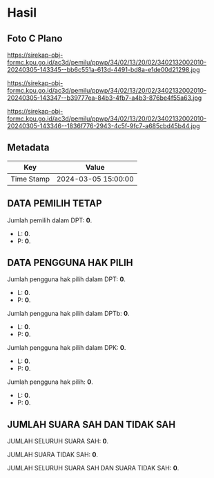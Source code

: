 # Hasil

## Foto C Plano

https://sirekap-obj-formc.kpu.go.id/ac3d/pemilu/ppwp/34/02/13/20/02/3402132002010-20240305-143345--bb6c551a-613d-4491-bd8a-e1de00d21298.jpg

https://sirekap-obj-formc.kpu.go.id/ac3d/pemilu/ppwp/34/02/13/20/02/3402132002010-20240305-143347--b39777ea-84b3-4fb7-a4b3-876be4f55a63.jpg

https://sirekap-obj-formc.kpu.go.id/ac3d/pemilu/ppwp/34/02/13/20/02/3402132002010-20240305-143346--1836f776-2943-4c5f-9fc7-a685cbd45b44.jpg


## Metadata

| Key        | Value               |
| ---------- | ------------------- |
| Time Stamp | 2024-03-05 15:00:00 |


## DATA PEMILIH TETAP

Jumlah pemilih dalam DPT: **0**.
 * L: **0**.
 * P: **0**.

## DATA PENGGUNA HAK PILIH

Jumlah pengguna hak pilih dalam DPT: **0**.
 * L: **0**.
 * P: **0**.

Jumlah pengguna hak pilih dalam DPTb: **0**.
 * L: **0**.
 * P: **0**.

Jumlah pengguna hak pilih dalam DPK: **0**.
 * L: **0**.
 * P: **0**.

Jumlah pengguna hak pilih: **0**.
 * L: **0**.
 * P: **0**.

## JUMLAH SUARA SAH DAN TIDAK SAH

JUMLAH SELURUH SUARA SAH: **0**.

JUMLAH SUARA TIDAK SAH: **0**.

JUMLAH SELURUH SUARA SAH DAN SUARA TIDAK SAH: **0**.


